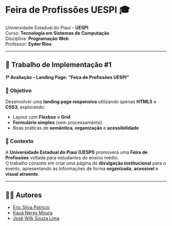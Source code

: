 # Feira de Profissões UESPI 🎓

Universidade Estadual do Piauí - **UESPI**  
Curso: **Tecnologia em Sistemas de Computação**  
Disciplina: **Programação Web**  
Professor: **Eyder Rios**

---

## 📌 Trabalho de Implementação #1

**1ª Avaliação – Landing Page: “Feira de Profissões UESPI”**

### 🎯 Objetivo

Desenvolver uma **landing page responsiva** utilizando apenas **HTML5** e **CSS3**, explorando:

- Layout com **Flexbox** e **Grid**
- **Formulário simples** (sem processamento)
- Boas práticas de **semântica**, **organização** e **acessibilidade**

### 📖 Contexto

A **Universidade Estadual do Piauí (UESPI)** promoverá uma **Feira de Profissões** voltada para estudantes do ensino médio.  
O trabalho consiste em criar uma página de **divulgação institucional** para o evento, apresentando as informações de forma **organizada**, **acessível** e **visual atraente**.

---

## 👨‍💻 Autores

- [Eric Silva Patricio](https://github.com/ericSilvaP)
- [Kauã Neres Moura](https://github.com/Kaua-cel)
- [José Wilk Souza Lima](https://github.com/wilkneves)
